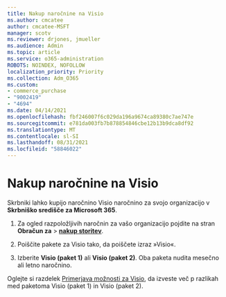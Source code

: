 ```yaml
---
title: Nakup naročnine na Visio
ms.author: cmcatee
author: cmcatee-MSFT
manager: scotv
ms.reviewer: drjones, jmueller
ms.audience: Admin
ms.topic: article
ms.service: o365-administration
ROBOTS: NOINDEX, NOFOLLOW
localization_priority: Priority
ms.collection: Adm_O365
ms.custom:
- commerce_purchase
- "9002419"
- "4694"
ms.date: 04/14/2021
ms.openlocfilehash: fbf246007f6c029da196a9674ca89380c7ae747e
ms.sourcegitcommit: e781da003fb7b878854846cbe12b13b9dca8df92
ms.translationtype: MT
ms.contentlocale: sl-SI
ms.lasthandoff: 08/31/2021
ms.locfileid: "58846022"
---
```

# <a name="purchase-visio-subscription"></a>Nakup naročnine na Visio

Skrbniki lahko kupijo naročnino Visio naročnino za svojo organizacijo v **Skrbniško središče za Microsoft 365**.

1. Za ogled razpoložljivih naročnin za vašo organizacijo pojdite na stran **Obračun za** > **[nakup storitev](https://go.microsoft.com/fwlink/p/?linkid=868433)**.

2. Poiščite pakete za Visio tako, da poiščete izraz »Visio«.

3. Izberite **Visio (paket 1)** ali **Visio (paket 2)**. Oba paketa nudita mesečno ali letno naročnino.

Oglejte si razdelek [Primerjava možnosti za Visio](https://products.office.com/Visio/microsoft-visio-plans-and-pricing-compare-visio-options), da izveste več p razlikah med paketoma Visio (paket 1) in Visio (paket 2).
